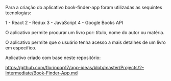 Para a criação do aplicativo book-finder-app foram utilizadas as sequintes tecnologias:

1 - React
2 - Redux
3 - JavaScript
4 - Google Books API

O aplicativo permite procurar um livro por: título, nome do autor ou matéria.

O aplicativo permite que o usuário tenha acesso a mais detalhes de um livro em específico.

Aplicativo criado com base neste repositório:

https://github.com/florinpop17/app-ideas/blob/master/Projects/2-Intermediate/Book-Finder-App.md
